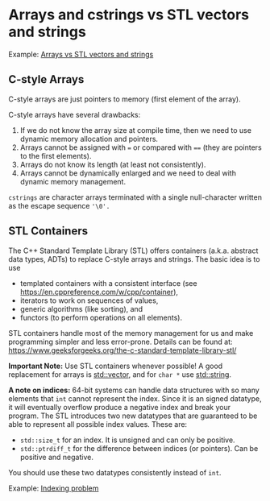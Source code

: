 # Arrays and cstrings vs STL vectors and strings

Example: [Arrays vs STL vectors and strings](main.cpp)

## C-style Arrays
C-style arrays are just pointers to memory (first element of the array).

C-style arrays have several drawbacks:

1. If we do not know the array size at compile time, then we need to use 
   dynamic memory allocation and pointers. 
2. Arrays cannot be assigned with `=` or compared with `==` (they are pointers to the first elements).
3. Arrays do not know its length (at least not consistently).
4. Arrays cannot be dynamically enlarged and we need to deal with dynamic memory management.

`cstrings` are character arrays terminated with a single null-character written as the escape sequence `'\0'.`


## STL Containers
The C++ Standard Template Library (STL) offers containers (a.k.a. abstract data types, ADTs) to replace C-style arrays and strings. The basic idea is to use

* templated containers with a consistent interface (see https://en.cppreference.com/w/cpp/container),
* iterators to work on sequences of values,
* generic algorithms (like sorting), and
* functors (to perform operations on all elements).

STL containers handle most of the memory management for us and make programming simpler and less error-prone.
Details can be found at:
https://www.geeksforgeeks.org/the-c-standard-template-library-stl/

**Important Note:** Use STL containers whenever possible!
A good replacement for arrays is [std::vector](https://en.cppreference.com/w/cpp/container/vector),
and for `char *` use [std::string](https://en.cppreference.com/w/cpp/string/basic_string).

**A note on indices:** 64-bit systems can handle data structures with so many elements that `int` cannot represent the 
index. Since it is an signed datatype, it will eventually overflow produce a negative index and break your program. The STL introduces two new datatypes that are guaranteed to be able to represent all possible index values. These are:

* `std::size_t` for an index. It is unsigned and can only be positive.
* `std::ptrdiff_t` for the difference between indices (or pointers). Can be positive and negative.

You should use these two datatypes consistently instead of `int`.

Example: [Indexing problem](index_problem.cpp)
